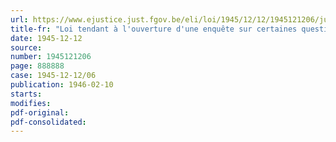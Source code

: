 ```yaml
---
url: https://www.ejustice.just.fgov.be/eli/loi/1945/12/12/1945121206/justel
title-fr: "Loi tendant à l'ouverture d'une enquête sur certaines questions économiques"
date: 1945-12-12
source:
number: 1945121206
page: 888888
case: 1945-12-12/06
publication: 1946-02-10
starts:
modifies:
pdf-original:
pdf-consolidated:
---
```


